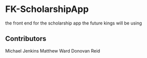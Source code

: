 # FK-ScholarshipApp
the front end for the scholarship app the future kings will be using

## Contributors
Michael Jenkins
Matthew Ward
Donovan Reid
